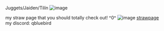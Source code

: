 Juggets/Jaiden/Tilín ![image](https://files.catbox.moe/lqfn5r.gif)

my straw page that you should totally check out! ^0^ ![image](https://files.catbox.moe/oxvqg2.gif) [strawpage](https://bl4ebird.straw.page/)
my discord: qbluebird
